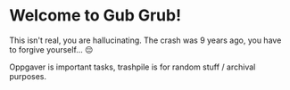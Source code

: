 # Welcome to Gub Grub!

This isn't real, you are hallucinating. The crash was 9 years ago, you have to forgive yourself... 😔

Oppgaver is important tasks, trashpile is for random stuff / archival purposes. 
